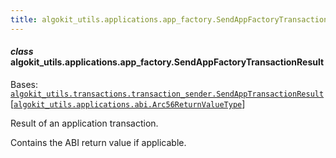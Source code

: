 ```yaml
---
title: algokit_utils.applications.app_factory.SendAppFactoryTransactionResult
---
```


#### _class_ algokit_utils.applications.app_factory.SendAppFactoryTransactionResult

Bases: [`algokit_utils.transactions.transaction_sender.SendAppTransactionResult`](/reference/algokit-utils-py/api/transactions/transaction_sender/sendapptransactionresult/#algokit_utils.transactions.transaction_sender.SendAppTransactionResult)[[`algokit_utils.applications.abi.Arc56ReturnValueType`](#algokit_utils.applications.abi.Arc56ReturnValueType)]

Result of an application transaction.

Contains the ABI return value if applicable.
